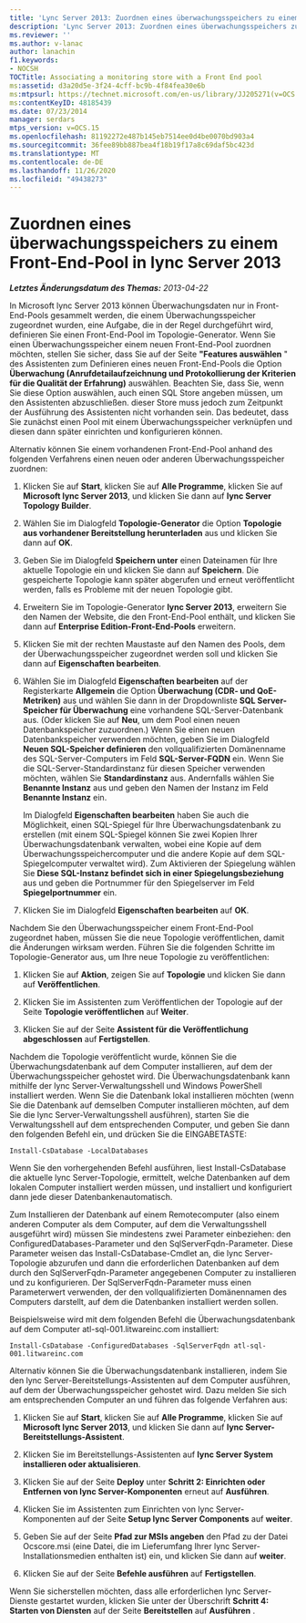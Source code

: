 ```yaml
---
title: 'Lync Server 2013: Zuordnen eines überwachungsspeichers zu einem Front-End-Pool'
description: 'Lync Server 2013: Zuordnen eines überwachungsspeichers zu einem Front-End-Pool'
ms.reviewer: ''
ms.author: v-lanac
author: lanachin
f1.keywords:
- NOCSH
TOCTitle: Associating a monitoring store with a Front End pool
ms:assetid: d3a20d5e-3f24-4cff-bc9b-4f84fea30e6b
ms:mtpsurl: https://technet.microsoft.com/en-us/library/JJ205271(v=OCS.15)
ms:contentKeyID: 48185439
ms.date: 07/23/2014
manager: serdars
mtps_version: v=OCS.15
ms.openlocfilehash: 81192272e487b145eb7514ee0d4be0070bd903a4
ms.sourcegitcommit: 36fee89bb887bea4f18b19f17a8c69daf5bc423d
ms.translationtype: MT
ms.contentlocale: de-DE
ms.lasthandoff: 11/26/2020
ms.locfileid: "49438273"
---
```

# <a name="associating-a-monitoring-store-with-a-front-end-pool-in-lync-server-2013"></a>Zuordnen eines überwachungsspeichers zu einem Front-End-Pool in lync Server 2013

<div data-xmlns="http://www.w3.org/1999/xhtml">

<div class="topic" data-xmlns="http://www.w3.org/1999/xhtml" data-msxsl="urn:schemas-microsoft-com:xslt" data-cs="https://msdn.microsoft.com/">

<div data-asp="https://msdn2.microsoft.com/asp">



</div>

<div id="mainSection">

<div id="mainBody">

<span> </span>

_**Letztes Änderungsdatum des Themas:** 2013-04-22_

In Microsoft lync Server 2013 können Überwachungsdaten nur in Front-End-Pools gesammelt werden, die einem Überwachungsspeicher zugeordnet wurden, eine Aufgabe, die in der Regel durchgeführt wird, definieren Sie einen Front-End-Pool im Topologie-Generator. Wenn Sie einen Überwachungsspeicher einem neuen Front-End-Pool zuordnen möchten, stellen Sie sicher, dass Sie auf der Seite **"Features auswählen** " des Assistenten zum Definieren eines neuen Front-End-Pools die Option **Überwachung (Anrufdetailaufzeichnung und Protokollierung der Kriterien für die Qualität der Erfahrung)** auswählen. Beachten Sie, dass Sie, wenn Sie diese Option auswählen, auch einen SQL Store angeben müssen, um den Assistenten abzuschließen. dieser Store muss jedoch zum Zeitpunkt der Ausführung des Assistenten nicht vorhanden sein. Das bedeutet, dass Sie zunächst einen Pool mit einem Überwachungsspeicher verknüpfen und diesen dann später einrichten und konfigurieren können.

Alternativ können Sie einem vorhandenen Front-End-Pool anhand des folgenden Verfahrens einen neuen oder anderen Überwachungsspeicher zuordnen:

1.  Klicken Sie auf **Start**, klicken Sie auf **Alle Programme**, klicken Sie auf **Microsoft lync Server 2013**, und klicken Sie dann auf **lync Server Topology Builder**.

2.  Wählen Sie im Dialogfeld **Topologie-Generator** die Option **Topologie aus vorhandener Bereitstellung herunterladen** aus und klicken Sie dann auf **OK**.

3.  Geben Sie im Dialogfeld **Speichern unter** einen Dateinamen für Ihre aktuelle Topologie ein und klicken Sie dann auf **Speichern**. Die gespeicherte Topologie kann später abgerufen und erneut veröffentlicht werden, falls es Probleme mit der neuen Topologie gibt.

4.  Erweitern Sie im Topologie-Generator **lync Server 2013**, erweitern Sie den Namen der Website, die den Front-End-Pool enthält, und klicken Sie dann auf **Enterprise Edition-Front-End-Pools** erweitern.

5.  Klicken Sie mit der rechten Maustaste auf den Namen des Pools, dem der Überwachungsspeicher zugeordnet werden soll und klicken Sie dann auf **Eigenschaften bearbeiten**.

6.  Wählen Sie im Dialogfeld **Eigenschaften bearbeiten** auf der Registerkarte **Allgemein** die Option **Überwachung (CDR- und QoE-Metriken)** aus und wählen Sie dann in der Dropdownliste **SQL Server-Speicher für Überwachung** eine vorhandene SQL-Server-Datenbank aus. (Oder klicken Sie auf **Neu**, um dem Pool einen neuen Datenbankspeicher zuzuordnen.) Wenn Sie einen neuen Datenbankspeicher verwenden möchten, geben Sie im Dialogfeld **Neuen SQL-Speicher definieren** den vollqualifizierten Domänenname des SQL-Server-Computers im Feld **SQL-Server-FQDN** ein. Wenn Sie die SQL-Server-Standardinstanz für diesen Speicher verwenden möchten, wählen Sie **Standardinstanz** aus. Andernfalls wählen Sie **Benannte Instanz** aus und geben den Namen der Instanz im Feld **Benannte Instanz** ein.
    
    Im Dialogfeld **Eigenschaften bearbeiten** haben Sie auch die Möglichkeit, einen SQL-Spiegel für Ihre Überwachungsdatenbank zu erstellen (mit einem SQL-Spiegel können Sie zwei Kopien Ihrer Überwachungsdatenbank verwalten, wobei eine Kopie auf dem Überwachungsspeichercomputer und die andere Kopie auf dem SQL-Spiegelcomputer verwaltet wird). Zum Aktivieren der Spiegelung wählen Sie **Diese SQL-Instanz befindet sich in einer Spiegelungsbeziehung** aus und geben die Portnummer für den Spiegelserver im Feld **Spiegelportnummer** ein.

7.  Klicken Sie im Dialogfeld **Eigenschaften bearbeiten** auf **OK**.

Nachdem Sie den Überwachungsspeicher einem Front-End-Pool zugeordnet haben, müssen Sie die neue Topologie veröffentlichen, damit die Änderungen wirksam werden. Führen Sie die folgenden Schritte im Topologie-Generator aus, um Ihre neue Topologie zu veröffentlichen:

1.  Klicken Sie auf **Aktion**, zeigen Sie auf **Topologie** und klicken Sie dann auf **Veröffentlichen**.

2.  Klicken Sie im Assistenten zum Veröffentlichen der Topologie auf der Seite **Topologie veröffentlichen** auf **Weiter**.

3.  Klicken Sie auf der Seite **Assistent für die Veröffentlichung abgeschlossen** auf **Fertigstellen**.

Nachdem die Topologie veröffentlicht wurde, können Sie die Überwachungsdatenbank auf dem Computer installieren, auf dem der Überwachungsspeicher gehostet wird. Die Überwachungsdatenbank kann mithilfe der lync Server-Verwaltungsshell und Windows PowerShell installiert werden. Wenn Sie die Datenbank lokal installieren möchten (wenn Sie die Datenbank auf demselben Computer installieren möchten, auf dem Sie die lync Server-Verwaltungsshell ausführen), starten Sie die Verwaltungsshell auf dem entsprechenden Computer, und geben Sie dann den folgenden Befehl ein, und drücken Sie die EINGABETASTE:

    Install-CsDatabase -LocalDatabases

Wenn Sie den vorhergehenden Befehl ausführen, liest Install-CsDatabase die aktuelle lync Server-Topologie, ermittelt, welche Datenbanken auf dem lokalen Computer installiert werden müssen, und installiert und konfiguriert dann jede dieser Datenbankenautomatisch.

Zum Installieren der Datenbank auf einem Remotecomputer (also einem anderen Computer als dem Computer, auf dem die Verwaltungsshell ausgeführt wird) müssen Sie mindestens zwei Parameter einbeziehen: den ConfiguredDatabases-Parameter und den SqlServerFqdn-Parameter. Diese Parameter weisen das Install-CsDatabase-Cmdlet an, die lync Server-Topologie abzurufen und dann die erforderlichen Datenbanken auf dem durch den SqlServerFqdn-Parameter angegebenen Computer zu installieren und zu konfigurieren. Der SqlServerFqdn-Parameter muss einen Parameterwert verwenden, der den vollqualifizierten Domänennamen des Computers darstellt, auf dem die Datenbanken installiert werden sollen.

Beispielsweise wird mit dem folgenden Befehl die Überwachungsdatenbank auf dem Computer atl-sql-001.litwareinc.com installiert:

    Install-CsDatabase -ConfiguredDatabases -SqlServerFqdn atl-sql-001.litwareinc.com

Alternativ können Sie die Überwachungsdatenbank installieren, indem Sie den lync Server-Bereitstellungs-Assistenten auf dem Computer ausführen, auf dem der Überwachungsspeicher gehostet wird. Dazu melden Sie sich am entsprechenden Computer an und führen das folgende Verfahren aus:

1.  Klicken Sie auf **Start**, klicken Sie auf **Alle Programme**, klicken Sie auf **Microsoft lync Server 2013**, und klicken Sie dann auf **lync Server-Bereitstellungs-Assistent**.

2.  Klicken Sie im Bereitstellungs-Assistenten auf **lync Server System installieren oder aktualisieren**.

3.  Klicken Sie auf der Seite **Deploy** unter **Schritt 2: Einrichten oder Entfernen von lync Server-Komponenten** erneut auf **Ausführen**.

4.  Klicken Sie im Assistenten zum Einrichten von lync Server-Komponenten auf der Seite **Setup lync Server Components** auf **weiter**.

5.  Geben Sie auf der Seite **Pfad zur MSIs angeben** den Pfad zu der Datei Ocscore.msi (eine Datei, die im Lieferumfang Ihrer lync Server-Installationsmedien enthalten ist) ein, und klicken Sie dann auf **weiter**.

6.  Klicken Sie auf der Seite **Befehle ausführen** auf **Fertigstellen**.

Wenn Sie sicherstellen möchten, dass alle erforderlichen lync Server-Dienste gestartet wurden, klicken Sie unter der Überschrift **Schritt 4: Starten von Diensten** auf der Seite **Bereitstellen** auf **Ausführen** .

</div>

<span> </span>

</div>

</div>

</div>

